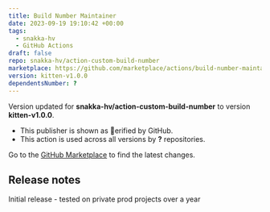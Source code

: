 ```yaml
---
title: Build Number Maintainer
date: 2023-09-19 19:10:42 +00:00
tags:
  - snakka-hv
  - GitHub Actions
draft: false
repo: snakka-hv/action-custom-build-number
marketplace: https://github.com/marketplace/actions/build-number-maintainer
version: kitten-v1.0.0
dependentsNumber: ?
---
```



Version updated for **snakka-hv/action-custom-build-number** to version **kitten-v1.0.0**.
- This publisher is shown as erified by GitHub.
- This action is used across all versions by **?** repositories.

Go to the [GitHub Marketplace](https://github.com/marketplace/actions/build-number-maintainer) to find the latest changes.

## Release notes

Initial release - tested on private prod projects over a year
